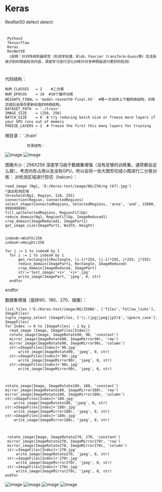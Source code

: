 # Keras
ResNet50 defect detect

#
     Python3
     Tensorflow
     Keras
     ResNet50
     （说明：针对传统机器视觉（形态学处理，Blob，Fourier transform-Guass等）无法有效识别的瑕疵检测内容，深度学习进行泛化训练针对多种瑕疵进行更好的检测）
#

代码结构：

    NUM_CLASSES   = 2    #二分类
    NUM_EPOCHS    = 10  #10个循环训练
    WEIGHTS_FINAL = 'model-resnet50-final.h5'  #第一次会网上下载网络结构，训练完成后会保存更新权值的网络结构。
    DATASET_PATH  = './train'
    IMAGE_SIZE    = (256, 256)
    BATCH_SIZE    = 8  # try reducing batch size or freeze more layers if your GPU runs out of memory
    FREEZE_LAYERS = 2  # freeze the first this many layers for training


根目录： './train'

              目录结构：
              
              
![image](https://github.com/KangWang1991/Keras/blob/master/images/clipboard.png)
![image](https://github.com/KangWang1991/Keras/blob/master/images/clipboard1.png)




图像大小：256X256
深度学习由于数据集增强（没有足够的训练集，通常都会这么做），考虑内存占用以及没有GPU，所以会将一张大图剪切成小图进行二分类训练：
    对检测区域进行剪切（halcon）：

    read_image (Ng1, 'E:/Keras-test/image/NG/256/ng (67).jpg')
    *选出检测区域
    threshold(Ng1, Region, 128, 255)
    connection(Region, ConnectedRegions)
    select_shape(ConnectedRegions, SelectedRegions, 'area', 'and', 15000, 999999999)
    fill_up(SelectedRegions, RegionFillUp)
    reduce_domain(Ng1, RegionFillUp, ImageReduced1)
    crop_domain(ImageReduced1, ImagePart1)
    get_image_size(ImagePart1, Width, Height)


    indexW:=Width/256
    indexH:=Height/256

    for j := 1 to indexW by 1
      for i := 1 to indexH by 1
          gen_rectangle1(Rectangle, (i-1)*255, (j-1)*255, i*255, j*255)
          reduce_domain(ImagePart1, Rectangle, ImageReduced)
          crop_domain(ImageReduced, ImagePart)
          str:='test_image/'+i+'_'+j+'.jpg'
          write_image(ImagePart, 'jpeg', 0, str)
      endfor
  endfor

数据集增强（旋转90、180、270、镜像）：


    list_files ('E:/Keras-test/image/NG/256NG', ['files','follow_links'], ImageFiles)
    tuple_regexp_select (ImageFiles, ['\\.(jpg|jpeg|jp2)$','ignore_case'], ImageFiles)
    for Index := 0 to |ImageFiles| - 1 by 1
      read_image (Image, ImageFiles[Index])
      rotate_image(Image, ImageRotate90, 90, 'constant')
      mirror_image(ImageRotate90, ImageMirror90r, 'row')
      mirror_image(ImageRotate90, ImageMirror90c, 'column')
      str:=ImageFiles[Index]+'90.jpg'
          write_image(ImageRotate90, 'jpeg', 0, str)
      str:=ImageFiles[Index]+'90r.jpg'
          write_image(ImageMirror90r, 'jpeg', 0, str)
      str:=ImageFiles[Index]+'90c.jpg'
          write_image(ImageMirror90c, 'jpeg', 0, str) 
    
        
        
    rotate_image(Image, ImageRotate180, 180, 'constant')
    mirror_image(ImageRotate180, ImageMirror180r, 'row')
    mirror_image(ImageRotate180, ImageMirror180c, 'column')
    str:=ImageFiles[Index]+'180.jpg'
        write_image(ImageRotate180, 'jpeg', 0, str)
    str:=ImageFiles[Index]+'180r.jpg'
        write_image(ImageMirror180r, 'jpeg', 0, str)
    str:=ImageFiles[Index]+'180c.jpg'
        write_image(ImageMirror180c, 'jpeg', 0, str)
    
    
    
     rotate_image(Image, ImageRotate270, 270, 'constant')
     mirror_image(ImageRotate270, ImageMirror270r, 'row')
     mirror_image(ImageRotate270, ImageMirror270c, 'column')
     str:=ImageFiles[Index]+'270.jpg'
         write_image(ImageRotate270, 'jpeg', 0, str)
     str:=ImageFiles[Index]+'270r.jpg'
         write_image(ImageMirror270r, 'jpeg', 0, str)
     str:=ImageFiles[Index]+'270c.jpg'
         write_image(ImageMirror270c, 'jpeg', 0, str)   
    endfor






![image](https://github.com/KangWang1991/Keras/blob/master/images/133236d6864aeb661be69ae2d29948c.png)
![image](https://github.com/KangWang1991/Keras/blob/master/images/a2a231575dc119e67d7c3d697e0d589.png)
![image](https://github.com/KangWang1991/Keras/blob/master/images/1f06a662952c0c3097914e6df932cd9.png)
![image](https://github.com/KangWang1991/Keras/blob/master/images/9171fcd619033cafd885b8fd98a421a.png)
